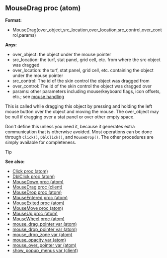 ## MouseDrag proc (atom)

<!-- -->
**Format:**
+   MouseDrag(over_object,src_location,over_location,src_control,over_control,params)
<!-- -->
**Args:**
+   over_object: the object under the mouse pointer
+   src_location: the turf, stat panel, grid cell, etc. from where the
    src object was dragged
+   over_location: the turf, stat panel, grid cell, etc. containing the
    object under the mouse pointer
+   src_control: The id of the skin control the object was dragged from
+   over_control: The id of the skin control the object was dragged over
+   params: other parameters including mouse/keyboard flags, icon
    offsets, etc.; see [mouse handling](/ref/DM/mouse.md) 

This is called while dragging this object by pressing and
holding the left mouse button over the object and moving the mouse. The
over_object may be null if dragging over a stat panel or over other
empty space. 

Don\'t define this unless you need it, because it
generates extra communication that is otherwise avoided. Most operations
can be done through `Click()`, `DblClick()`, and `MouseDrop()`. The
other procedures are simply available for completeness.

> [!TIP] 
> **See also:**
> +   [Click proc (atom)](/ref/atom/proc/Click.md) 
> +   [DblClick proc (atom)](/ref/atom/proc/DblClick.md) 
> +   [MouseDown proc (atom)](/ref/atom/proc/MouseDown.md) 
> +   [MouseDrag proc (client)](/ref/client/proc/MouseDrag.md) 
> +   [MouseDrop proc (atom)](/ref/atom/proc/MouseDrop.md) 
> +   [MouseEntered proc (atom)](/ref/atom/proc/MouseEntered.md) 
> +   [MouseExited proc (atom)](/ref/atom/proc/MouseExited.md) 
> +   [MouseMove proc (atom)](/ref/atom/proc/MouseMove.md) 
> +   [MouseUp proc (atom)](/ref/atom/proc/MouseUp.md) 
> +   [MouseWheel proc (atom)](/ref/atom/proc/MouseWheel.md) 
> +   [mouse_drag_pointer var (atom)](/ref/atom/var/mouse_drag_pointer.md) 
> +   [mouse_drop_pointer var (atom)](/ref/atom/var/mouse_drop_pointer.md) 
> +   [mouse_drop_zone var (atom)](/ref/atom/var/mouse_drop_zone.md) 
> +   [mouse_opacity var (atom)](/ref/atom/var/mouse_opacity.md) 
> +   [mouse_over_pointer var (atom)](/ref/atom/var/mouse_over_pointer.md) 
> +   [show_popup_menus var (client)](/ref/client/var/show_popup_menus.md) 
